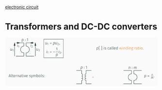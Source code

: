 [electronic circuit](electronic%20circuit)
# Transformers and DC-DC converters
![Pasted image 20221028102222](../attachments/Pasted%20image%2020221028102222.png)